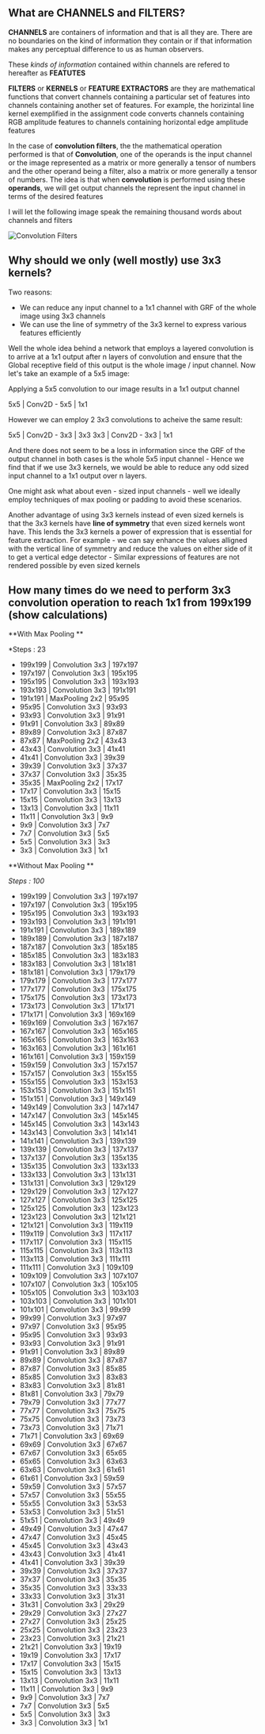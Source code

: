 ## What are **CHANNELS** and **FILTERS**?

**CHANNELS** are containers of information and that is all they are. There are no boundaries on the kind of information they contain or if that information makes any perceptual difference to us as human observers. 

These *kinds of information* contained within channels are refered to hereafter as **FEATUTES**

**FILTERS** or **KERNELS** or **FEATURE EXTRACTORS** are they are mathematical functions that convert channels containing a particular set of features into channels containing another set of features. For example, the horizintal line kernel exemplified in the assignment code converts channels containing RGB amplitude features to channels containing horizontal edge amplitude features

In the case of **convolution filters**, the the mathematical operation performed is that of **Convolution**, one of the operands is the input channel or the image represented as a matrix or more generally a tensor of numbers and the other operand being a filter, also a matrix or more generally a tensor of numbers. The idea is that when **convolution** is performed using these **operands**, we will get output channels the represent the input channel in terms of the desired features

I will let the following image speak the remaining thousand words about channels and filters

![Convolution Filters](https://github.com/anubhavsatpathy/EVA/blob/master/Session1/images/channels.png)

## Why should we only (well mostly) use 3x3 kernels?

Two reasons:

- We can reduce any input channel to a 1x1 channel with GRF of the whole image using 3x3 channels
- We can use the line of symmetry of the 3x3 kernel to express various features efficiently

Well the whole idea behind a network that employs a layered convolution is to arrive at a 1x1 output after n layers of convolution and ensure that the Global receptive field of this output is the whole image / input channel. Now let's take an example of a 5x5 image:

Applying a 5x5 convolution to our image results in a 1x1 output channel

5x5 | Conv2D - 5x5 | 1x1

However we can employ 2 3x3 convolutions to acheive the same result:

5x5 | Conv2D - 3x3 | 3x3
3x3 | Conv2D - 3x3 | 1x1

And there does not seem to be a loss in information since the GRF of the output channel in both cases is the whole 5x5 input channel - Hence we find that if we use 3x3 kernels, we would be able to reduce any odd sized input channel to a 1x1 output over n layers.

One might ask what about even - sized input channels - well we ideally employ techniques of max pooling or padding to avoid these scenarios.

Another advantage of using 3x3 kernels instead of even sized kernels is that the 3x3 kernels have **line of symmetry** that even sized kernels wont have. This lends the 3x3 kernels a power of expression that is essential for feature extraction. For example - we can say enhance the values alligned with the vertical line of symmetry and reduce the values on either side of it to get a vertical edge detector - Similar expressions of features are not rendered possible by even sized kernels


## How many times do we need to perform 3x3 convolution operation to reach 1x1 from 199x199 (show calculations)

**With Max Pooling **

*Steps : 23

- 199x199 | Convolution 3x3 | 197x197
- 197x197 | Convolution 3x3 | 195x195
- 195x195 | Convolution 3x3 | 193x193
- 193x193 | Convolution 3x3 | 191x191
- 191x191 | MaxPooling 2x2 | 95x95
- 95x95 | Convolution 3x3 | 93x93
- 93x93 | Convolution 3x3 | 91x91
- 91x91 | Convolution 3x3 | 89x89
- 89x89 | Convolution 3x3 | 87x87
- 87x87 | MaxPooling 2x2 | 43x43
- 43x43 | Convolution 3x3 | 41x41
- 41x41 | Convolution 3x3 | 39x39
- 39x39 | Convolution 3x3 | 37x37
- 37x37 | Convolution 3x3 | 35x35
- 35x35 | MaxPooling 2x2 | 17x17
- 17x17 | Convolution 3x3 | 15x15
- 15x15 | Convolution 3x3 | 13x13
- 13x13 | Convolution 3x3 | 11x11
- 11x11 | Convolution 3x3 | 9x9
- 9x9 | Convolution 3x3 | 7x7
- 7x7 | Convolution 3x3 | 5x5
- 5x5 | Convolution 3x3 | 3x3
- 3x3 | Convolution 3x3 | 1x1

**Without Max Pooling ** 

*Steps : 100*

- 199x199 | Convolution 3x3 | 197x197
- 197x197 | Convolution 3x3 | 195x195
- 195x195 | Convolution 3x3 | 193x193
- 193x193 | Convolution 3x3 | 191x191
- 191x191 | Convolution 3x3 | 189x189
- 189x189 | Convolution 3x3 | 187x187
- 187x187 | Convolution 3x3 | 185x185
- 185x185 | Convolution 3x3 | 183x183
- 183x183 | Convolution 3x3 | 181x181
- 181x181 | Convolution 3x3 | 179x179
- 179x179 | Convolution 3x3 | 177x177
- 177x177 | Convolution 3x3 | 175x175
- 175x175 | Convolution 3x3 | 173x173
- 173x173 | Convolution 3x3 | 171x171
- 171x171 | Convolution 3x3 | 169x169
- 169x169 | Convolution 3x3 | 167x167
- 167x167 | Convolution 3x3 | 165x165
- 165x165 | Convolution 3x3 | 163x163
- 163x163 | Convolution 3x3 | 161x161
- 161x161 | Convolution 3x3 | 159x159
- 159x159 | Convolution 3x3 | 157x157
- 157x157 | Convolution 3x3 | 155x155
- 155x155 | Convolution 3x3 | 153x153
- 153x153 | Convolution 3x3 | 151x151
- 151x151 | Convolution 3x3 | 149x149
- 149x149 | Convolution 3x3 | 147x147
- 147x147 | Convolution 3x3 | 145x145
- 145x145 | Convolution 3x3 | 143x143
- 143x143 | Convolution 3x3 | 141x141
- 141x141 | Convolution 3x3 | 139x139
- 139x139 | Convolution 3x3 | 137x137
- 137x137 | Convolution 3x3 | 135x135
- 135x135 | Convolution 3x3 | 133x133
- 133x133 | Convolution 3x3 | 131x131
- 131x131 | Convolution 3x3 | 129x129
- 129x129 | Convolution 3x3 | 127x127
- 127x127 | Convolution 3x3 | 125x125
- 125x125 | Convolution 3x3 | 123x123
- 123x123 | Convolution 3x3 | 121x121
- 121x121 | Convolution 3x3 | 119x119
- 119x119 | Convolution 3x3 | 117x117
- 117x117 | Convolution 3x3 | 115x115
- 115x115 | Convolution 3x3 | 113x113
- 113x113 | Convolution 3x3 | 111x111
- 111x111 | Convolution 3x3 | 109x109
- 109x109 | Convolution 3x3 | 107x107
- 107x107 | Convolution 3x3 | 105x105
- 105x105 | Convolution 3x3 | 103x103
- 103x103 | Convolution 3x3 | 101x101
- 101x101 | Convolution 3x3 | 99x99
- 99x99 | Convolution 3x3 | 97x97
- 97x97 | Convolution 3x3 | 95x95
- 95x95 | Convolution 3x3 | 93x93
- 93x93 | Convolution 3x3 | 91x91
- 91x91 | Convolution 3x3 | 89x89
- 89x89 | Convolution 3x3 | 87x87
- 87x87 | Convolution 3x3 | 85x85
- 85x85 | Convolution 3x3 | 83x83
- 83x83 | Convolution 3x3 | 81x81
- 81x81 | Convolution 3x3 | 79x79
- 79x79 | Convolution 3x3 | 77x77
- 77x77 | Convolution 3x3 | 75x75
- 75x75 | Convolution 3x3 | 73x73
- 73x73 | Convolution 3x3 | 71x71
- 71x71 | Convolution 3x3 | 69x69
- 69x69 | Convolution 3x3 | 67x67
- 67x67 | Convolution 3x3 | 65x65
- 65x65 | Convolution 3x3 | 63x63
- 63x63 | Convolution 3x3 | 61x61
- 61x61 | Convolution 3x3 | 59x59
- 59x59 | Convolution 3x3 | 57x57
- 57x57 | Convolution 3x3 | 55x55
- 55x55 | Convolution 3x3 | 53x53
- 53x53 | Convolution 3x3 | 51x51
- 51x51 | Convolution 3x3 | 49x49
- 49x49 | Convolution 3x3 | 47x47
- 47x47 | Convolution 3x3 | 45x45
- 45x45 | Convolution 3x3 | 43x43
- 43x43 | Convolution 3x3 | 41x41
- 41x41 | Convolution 3x3 | 39x39
- 39x39 | Convolution 3x3 | 37x37
- 37x37 | Convolution 3x3 | 35x35
- 35x35 | Convolution 3x3 | 33x33
- 33x33 | Convolution 3x3 | 31x31
- 31x31 | Convolution 3x3 | 29x29
- 29x29 | Convolution 3x3 | 27x27
- 27x27 | Convolution 3x3 | 25x25
- 25x25 | Convolution 3x3 | 23x23
- 23x23 | Convolution 3x3 | 21x21
- 21x21 | Convolution 3x3 | 19x19
- 19x19 | Convolution 3x3 | 17x17
- 17x17 | Convolution 3x3 | 15x15
- 15x15 | Convolution 3x3 | 13x13
- 13x13 | Convolution 3x3 | 11x11
- 11x11 | Convolution 3x3 | 9x9
- 9x9 | Convolution 3x3 | 7x7
- 7x7 | Convolution 3x3 | 5x5
- 5x5 | Convolution 3x3 | 3x3
- 3x3 | Convolution 3x3 | 1x1
